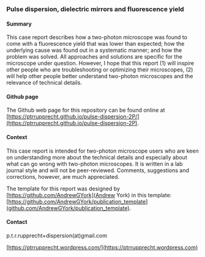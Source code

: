 ### Pulse dispersion, dielectric mirrors and fluorescence yield

#### Summary

This case report describes how a two-photon microscope was found to come with a fluorescence yield that was lower than expected; how the underlying cause was found out in a systematic manner; and how the problem was solved. All approaches and solutions are specific for the microscope under question. However, I hope that this report (1) will inspire other people who are troubleshooting or optimizing their microscopes, (2) will help other people better understand two-photon microscopes and the relevance of technical details.

#### Github page

The Github web page for this repository can be found online at [https://ptrrupprecht.github.io/pulse-dispersion-2P/](https://ptrrupprecht.github.io/pulse-dispersion-2P).

#### Context

This case report is intended for two-photon microscope users who are keen on understanding more about the technical details and especially about what can go wrong with two-photon microscopes. It is written in a lab journal style and will not be peer-reviewed. Comments, suggestions and corrections, however, are much appreciated.

The template for this report was designed by [https://github.com/AndrewGYork](Andrew York) in this template: [https://github.com/AndrewGYork/publication_template](github.com/AndrewGYork/publication_template).

#### Contact

p.t.r.rupprecht+dispersion(at)gmail.com

[https://ptrrupprecht.wordpress.com/](https://ptrrupprecht.wordpress.com)
